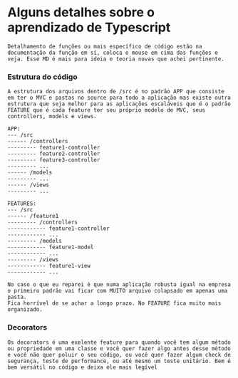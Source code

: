 # Alguns detalhes sobre o aprendizado de Typescript

    Detalhamento de funções ou mais específico de código estão na documentação da função em sí, coloca o mouse em cima das funções e veja. Esse MD é mais para ideia e teoria novas que achei pertinente.
 
### Estrutura do código

    A estrutura dos arquivos dentro de /src é no padrão APP que consiste em ter o MVC e pastas no source para todo a aplicação mas existe outra estrutura que seja melhor para as aplicações escaláveis que é o padrão FEATURE que é cada feature ter seu próprio modelo de MVC, seus controllers, models e views. 

    APP:
    --- /src
    ------ /controllers
    --------- feature1-controller
    --------- feature2-controller
    --------- feature3-controller
    --------- ...
    ------ /models
    --------- ...
    ------ /views
    --------- ...

    FEATURES:
    --- /src
    ------ /feature1
    --------- /controllers
    ------------ feature1-controller
    ------------ ...
    --------- /models
    ------------ feature1-model
    ------------ ...
    --------- /views
    ------------ feature1-view
    ------------ ...

    No caso o que eu reparei é que numa aplicação robusta igual na empresa o primeiro padrão vai ficar com MUITO arquivo colapsado em apenas uma pasta.
    Fica horrível de se achar a longo prazo. No FEATURE fica muito mais organizado.

### Decorators

    Os decorators é uma exelente feature para quando você tem algum método ou propriedade em uma classe e você quer fazer algo antes desse método e você não quer poluir o seu código, ou você quer fazer algum check de segurança, teste de performance, ou até mesmo um teste unitário. Bem é bem versátil no código e deixa ele mais legível
